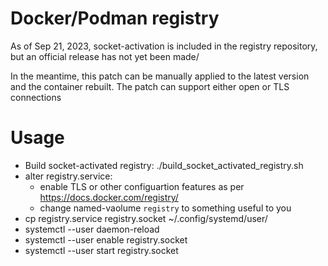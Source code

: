 # Docker/Podman registry

As of Sep 21, 2023, socket-activation is included in the registry repository, but an official release has not yet been made/

In the meantime, this patch can be manually applied to the latest version and the container rebuilt.  The patch
can support either open or TLS connections

# Usage
* Build socket-activated registry:
  ./build_socket_activated_registry.sh
* alter registry.service:
  * enable TLS or other configuartion features as per https://docs.docker.com/registry/
  * change named-vaolume `registry` to something useful to you
* cp registry.service registry.socket ~/.config/systemd/user/
* systemctl --user daemon-reload
* systemctl --user enable registry.socket
* systemctl --user start registry.socket

